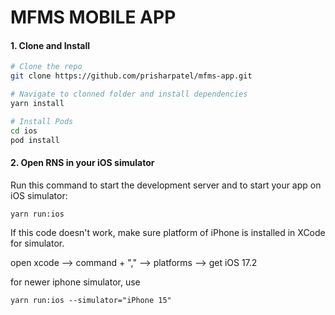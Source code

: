# MFMS MOBILE APP

#### 1. Clone and Install

```bash
# Clone the repo
git clone https://github.com/prisharpatel/mfms-app.git

# Navigate to clonned folder and install dependencies
yarn install

# Install Pods
cd ios
pod install
```

#### 2. Open RNS in your iOS simulator

Run this command to start the development server and to start your app on iOS simulator:
```
yarn run:ios
```
If this code doesn't work, make sure platform of iPhone is installed in XCode for simulator. 

open xcode --> command + "," --> platforms --> get iOS 17.2

for newer iphone simulator, use
```
yarn run:ios --simulator="iPhone 15"
```
